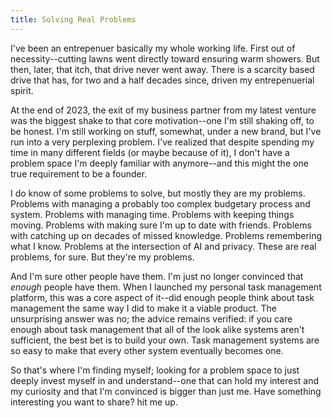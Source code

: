 ```yaml
---
title: Solving Real Problems
---
```


I've been an entrepenuer basically my whole working life. First out of necessity--cutting lawns went directly toward ensuring warm showers. But then, later, that itch, that drive never went away. There is a scarcity based drive that has, for two and a half decades since, driven my entrepenuerial spirit.

At the end of 2023, the exit of my business partner from my latest venture was the biggest shake to that core motivation--one I'm still shaking off, to be honest. I'm still working on stuff, somewhat, under a new brand, but I've run into a very perplexing problem. I've realized that despite spending my time in many different fields (or maybe because of it), I don't have a problem space I'm deeply familiar with anymore--and this might the one true requirement to be a founder.

I do know of some problems to solve, but mostly they are my problems. Problems with managing a probably too complex budgetary process and system. Problems with managing time. Problems with keeping things moving. Problems with making sure I'm up to date with friends. Problems with catching up on decades of missed knowledge. Problems remembering what I know. Problems at the intersection of AI and privacy. These are real problems, for sure. But they're my problems.

And I'm sure other people have them. I'm just no longer convinced that _enough_ people have them. When I launched my personal task management platform, this was a core aspect of it--did enough people think about task management the same way I did to make it a viable product. The unsurprising answer was no; the advice remains verified: if you care enough about task management that all of the look alike systems aren't sufficient, the best bet is to build your own. Task management systems are so easy to make that every other system eventually becomes one.

So that's where I'm finding myself; looking for a problem space to just deeply invest myself in and understand--one that can hold my interest and my curiosity and that I'm convinced is bigger than just me. Have something interesting you want to share? hit me up.
